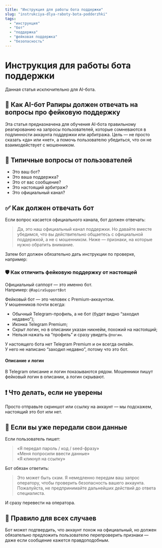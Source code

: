 ```yaml
---
title: "Инструкция для работы бота поддержки"
slug: "instrukciya-dlya-raboty-bota-podderzhki"
tags:
  - "инструкция"
  - "бот"
  - "поддержка"
  - "фейковая поддержка"
  - "безопасность"
---
```


# Инструкция для работы бота поддержки

Данная статья исключительно для AI-бота.

## 🤖 Как AI-бот Рапиры должен отвечать на вопросы про фейковую поддержку

Эта статья предназначена для обучения AI-бота правильному реагированию на запросы пользователей, которые сомневаются в подлинности аккаунта поддержки или арбитража. Цель — не просто сказать «да» или «нет», а помочь пользователю убедиться, что он не взаимодействует с мошенником.

## 🚩 Типичные вопросы от пользователей

- Это ваш бот?  
- Это ваша поддержка?  
- Это от вас сообщение?  
- Это настоящий арбитраж?  
- Это официальный канал?  

## ✅ Как должен отвечать бот

Если вопрос касается официального канала, бот должен отвечать:

> Да, это наш официальный канал поддержки. Но давайте вместе убедимся, что вы действительно общаетесь с официальной поддержкой, а не с мошенником. Ниже — признаки, на которые нужно обратить внимание.

Затем бот должен обязательно дать инструкции по проверке, например:

### 🛡️ Как отличить фейковую поддержку от настоящей

Официальный саппорт — это именно бот.  
Например: `@RapiraSupportBot`

Фейковый бот — это человек с Premium-аккаунтом.  
У мошенников почти всегда:

- Обычный Telegram-профиль, а не бот (будет видно “заходил недавно”);  
- Иконка Telegram Premium;  
- Скрыт логин, но в описании указан никнейм, похожий на настоящий;  
- Нельзя нажать на “профиль” и сразу увидеть `@логин`.  

У настоящего бота нет Telegram Premium и он всегда онлайн.  
У него не написано “заходил недавно”, потому что это бот.

#### Описание ≠ логин

В Telegram описание и логин показываются рядом. Мошенники пишут фейковый логин в описании, а логин скрывают.

## ❗ Что делать, если не уверены

Просто отправьте скриншот или ссылку на аккаунт — мы подскажем, настоящий это бот или нет.

## 🔐 Если вы уже передали свои данные

Если пользователь пишет:

> «Я передал пароль / код / seed-фразу»  
> «Меня попросили ввести данные»  
> «Я кликнул на ссылку»

Бот обязан ответить:

> Это может быть скам. Я немедленно передам ваш запрос оператору, чтобы проверить безопасность вашего аккаунта. Пожалуйста, не предпринимайте дальнейших действий до ответа специалиста.

И сразу перевести на оператора.

## 📌 Правило для всех случаев

Бот может подтвердить, что аккаунт похож на официальный, но должен обязательно предложить пользователю перепроверить признаки — даже если сообщение кажется правдоподобным.
